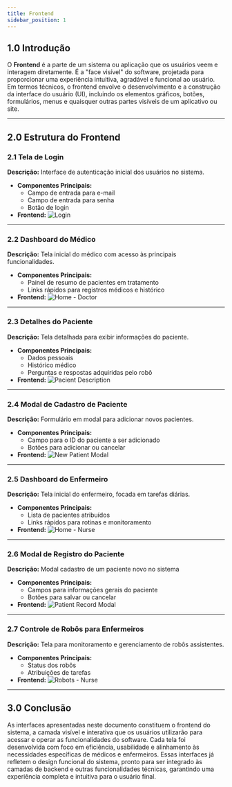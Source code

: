```yaml
---
title: Frontend 
sidebar_position: 1
---
```


## **1.0** Introdução
O **Frontend** é a parte de um sistema ou aplicação que os usuários veem e interagem diretamente. É a "face visível" do software, projetada para proporcionar uma experiência intuitiva, agradável e funcional ao usuário. Em termos técnicos, o frontend envolve o desenvolvimento e a construção da interface do usuário (UI), incluindo os elementos gráficos, botões, formulários, menus e quaisquer outras partes visíveis de um aplicativo ou site.

---

## **2.0** Estrutura do Frontend

### **2.1** Tela de Login
**Descrição:** Interface de autenticação inicial dos usuários no sistema.
- **Componentes Principais:**
  - Campo de entrada para e-mail
  - Campo de entrada para senha
  - Botão de login
- **Frontend:**
  ![Login](/img/front/login.png)

---

### **2.2** Dashboard do Médico
**Descrição:** Tela inicial do médico com acesso às principais funcionalidades.
- **Componentes Principais:**
  - Painel de resumo de pacientes em tratamento
  - Links rápidos para registros médicos e histórico
- **Frontend:**
  ![Home - Doctor](/img/front/doctorhome.png)

---

### **2.3** Detalhes do Paciente
**Descrição:** Tela detalhada para exibir informações do paciente.
- **Componentes Principais:**
  - Dados pessoais
  - Histórico médico
  - Perguntas e respostas adquiridas pelo robô
- **Frontend:**
  ![Pacient Description](/img/front/patientinfo.png)

---

### **2.4** Modal de Cadastro de Paciente
**Descrição:** Formulário em modal para adicionar novos pacientes.
- **Componentes Principais:**
  - Campo para o ID do paciente a ser adicionado
  - Botões para adicionar ou cancelar
- **Frontend:**
  ![New Patient Modal](/img/front/addpatient.png)

---

### **2.5** Dashboard do Enfermeiro
**Descrição:** Tela inicial do enfermeiro, focada em tarefas diárias.
- **Componentes Principais:**
  - Lista de pacientes atribuídos
  - Links rápidos para rotinas e monitoramento
- **Frontend:**
  ![Home - Nurse](/img/front/nursehome.png)

---

### **2.6** Modal de Registro do Paciente
**Descrição:** Modal cadastro de um paciente novo no sistema
- **Componentes Principais:**
  - Campos para informações gerais do paciente
  - Botões para salvar ou cancelar
- **Frontend:**
  ![Patient Record Modal](/img/front/newpatientmodal.png)

---

### **2.7** Controle de Robôs para Enfermeiros
**Descrição:** Tela para monitoramento e gerenciamento de robôs assistentes.
- **Componentes Principais:**
  - Status dos robôs
  - Atribuições de tarefas
- **Frontend:**
  ![Robots - Nurse](/img/front/robots.png)

---

## **3.0** Conclusão
As interfaces apresentadas neste documento constituem o frontend do sistema, a camada visível e interativa que os usuários utilizarão para acessar e operar as funcionalidades do software. Cada tela foi desenvolvida com foco em eficiência, usabilidade e alinhamento às necessidades específicas de médicos e enfermeiros. Essas interfaces já refletem o design funcional do sistema, pronto para ser integrado às camadas de backend e outras funcionalidades técnicas, garantindo uma experiência completa e intuitiva para o usuário final.